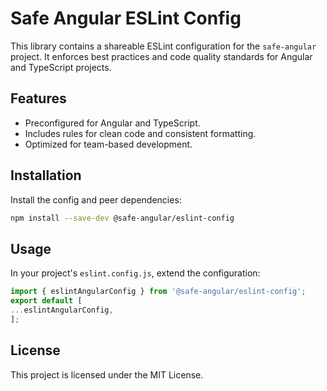 
# Safe Angular ESLint Config

This library contains a shareable ESLint configuration for the `safe-angular` project. It enforces best practices and code quality standards for Angular and TypeScript projects.

## Features

- Preconfigured for Angular and TypeScript.
- Includes rules for clean code and consistent formatting.
- Optimized for team-based development.

## Installation

Install the config and peer dependencies:

```bash
npm install --save-dev @safe-angular/eslint-config
```

## Usage

In your project's `eslint.config.js`, extend the configuration:

```js
import { eslintAngularConfig } from '@safe-angular/eslint-config';
export default [
...eslintAngularConfig,
];
```

## License

This project is licensed under the MIT License.
